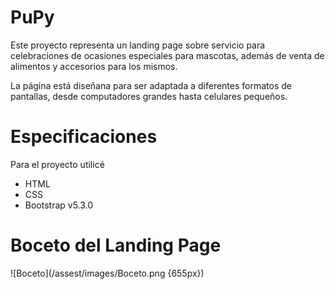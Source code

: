 # PuPy
Este proyecto representa un landing page sobre servicio para celebraciones de ocasiones especiales para mascotas, además de venta de alimentos y accesorios para los mismos.

La página está diseñana para ser adaptada a diferentes formatos de pantallas, desde computadores grandes hasta celulares pequeños.
# Especificaciones
Para el proyecto utilicé 
- HTML
- CSS
- Bootstrap v5.3.0
# Boceto del Landing Page
![Boceto](/assest/images/Boceto.png {655px})